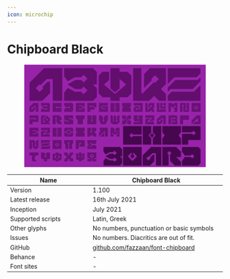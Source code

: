 ```yaml
---
icon: microchip
---
```


# Chipboard Black

<div data-full-width="false"><figure><img src="../../.gitbook/assets/Chipboard Black Font Cover landscape.svg" alt=""><figcaption></figcaption></figure></div>

<table><thead><tr><th width="197">Name</th><th width="318">Chipboard Black</th></tr></thead><tbody><tr><td>Version</td><td>1.100</td></tr><tr><td>Latest release</td><td>16th July 2021</td></tr><tr><td>Inception</td><td>July 2021</td></tr><tr><td>Supported scripts</td><td>Latin, Greek</td></tr><tr><td>Other glyphs</td><td>No numbers, punctuation or basic symbols</td></tr><tr><td>Issues</td><td>No numbers. Diacritics are out of fit.</td></tr><tr><td>GitHub</td><td><a href="https://github.com/fazzaan/font-chipboard">github.com/fazzaan/font-chipboard</a></td></tr><tr><td>Behance</td><td>-</td></tr><tr><td>Font sites</td><td>-</td></tr></tbody></table>
